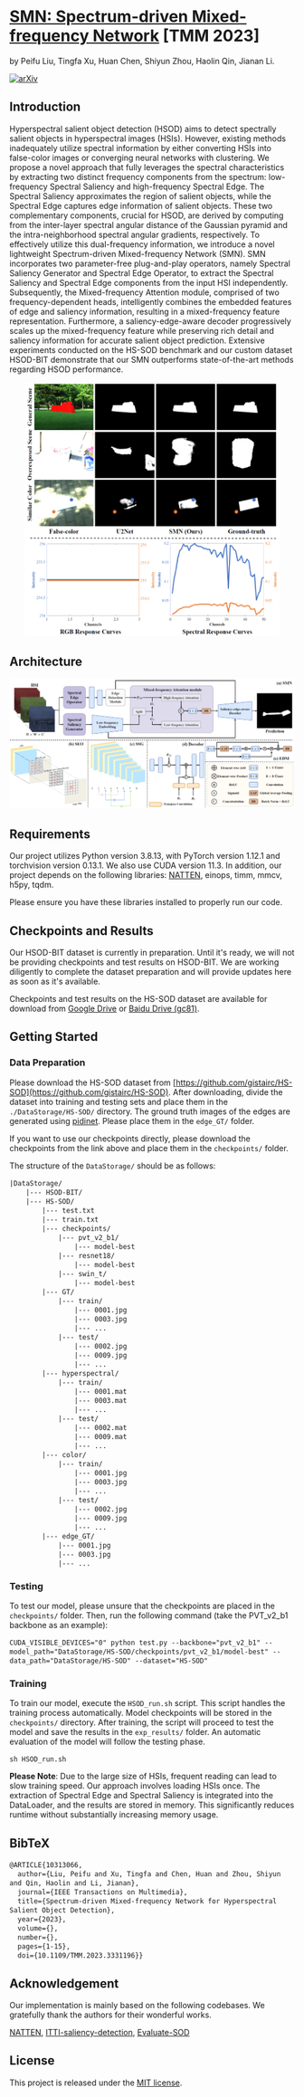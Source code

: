 # [SMN: Spectrum-driven Mixed-frequency Network](https://ieeexplore.ieee.org/document/10313066/) [TMM 2023]

by Peifu Liu, Tingfa Xu, Huan Chen, Shiyun Zhou, Haolin Qin, Jianan Li.

[![arXiv](https://img.shields.io/badge/📃-arXiv-ff69b4)](https://arxiv.org/abs/2312.01060)

## Introduction

Hyperspectral salient object detection (HSOD) aims to detect spectrally salient objects in hyperspectral images (HSIs).
However, existing methods inadequately utilize spectral information by either converting HSIs into false-color images or
converging neural networks with clustering. We propose a novel approach that fully leverages the spectral
characteristics by extracting two distinct frequency components from the spectrum: low-frequency Spectral Saliency and
high-frequency Spectral Edge. The Spectral Saliency approximates the region of salient objects, while the Spectral Edge
captures edge information of salient objects. These two complementary components, crucial for HSOD, are derived by
computing from the inter-layer spectral angular distance of the Gaussian pyramid and the intra-neighborhood spectral
angular gradients, respectively. To effectively utilize this dual-frequency information, we introduce a novel
lightweight Spectrum-driven Mixed-frequency Network (SMN). SMN incorporates two parameter-free plug-and-play operators,
namely Spectral Saliency Generator and Spectral Edge Operator, to extract the Spectral Saliency and Spectral Edge
components from the input HSI independently. Subsequently, the Mixed-frequency Attention module, comprised of two
frequency-dependent heads, intelligently combines the embedded features of edge and saliency information, resulting in a
mixed-frequency feature representation. Furthermore, a saliency-edge-aware decoder progressively scales up the
mixed-frequency feature while preserving rich detail and saliency information for accurate salient object prediction.
Extensive experiments conducted on the HS-SOD benchmark and our custom dataset HSOD-BIT demonstrate that our SMN
outperforms state-of-the-art methods regarding HSOD performance.

<div align="center">
  <img src="./pics/RGB-vs-HSI.png" width="450px" height="450px"  alt="RGB-vs-HSI"/>
</div>

## Architecture

<div align="center">
  <img src="./pics/SMN.png"/>
</div>

## Requirements

Our project utilizes Python version 3.8.13, with PyTorch version 1.12.1 and torchvision version 0.13.1. We also use CUDA
version 11.3. In addition, our project depends on the following libraries:
[NATTEN](https://www.shi-labs.com/natten/), einops, timm, mmcv, h5py, tqdm.

Please ensure you have these libraries installed to properly run our code.

## Checkpoints and Results

Our HSOD-BIT dataset is currently in preparation. Until it's ready, we will not be providing checkpoints and test
results on HSOD-BIT. We are working diligently to complete the dataset preparation and will provide updates here as soon
as it's available.

Checkpoints and test results on the HS-SOD dataset are available for download
from [Google Drive](https://drive.google.com/drive/folders/1HWVb-HEYtwzH5VRNcW5wrQOrVvauCcAo?usp=sharing)
or [Baidu Drive (gc81)](https://pan.baidu.com/s/1HnFzJ720TzJL704FKaPf5Q).

## Getting Started

### Data Preparation

Please download the HS-SOD dataset from [https://github.com/gistairc/HS-SOD](https://github.com/gistairc/HS-SOD). After
downloading, divide the dataset into training and testing sets and place them in the `./DataStorage/HS-SOD/` directory.
The ground truth images of the edges are generated using [pidinet](https://github.com/hellozhuo/pidinet). Please place
them in the `edge_GT/` folder.

If you want to use our checkpoints directly, please download the checkpoints from the link above and place them in
the `checkpoints/` folder.

The structure of the `DataStorage/` should be as follows:

```
|DataStorage/
    |--- HSOD-BIT/
    |--- HS-SOD/
        |--- test.txt
        |--- train.txt
        |--- checkpoints/
            |--- pvt_v2_b1/
                |--- model-best
            |--- resnet18/
                |--- model-best
            |--- swin_t/
                |--- model-best
        |--- GT/
            |--- train/
                |--- 0001.jpg
                |--- 0003.jpg
                |--- ...
            |--- test/
                |--- 0002.jpg
                |--- 0009.jpg
                |--- ...
        |--- hyperspectral/
            |--- train/
                |--- 0001.mat
                |--- 0003.mat
                |--- ...
            |--- test/
                |--- 0002.mat
                |--- 0009.mat
                |--- ...
        |--- color/
            |--- train/
                |--- 0001.jpg
                |--- 0003.jpg
                |--- ...
            |--- test/
                |--- 0002.jpg
                |--- 0009.jpg
                |--- ...
        |--- edge_GT/
            |--- 0001.jpg
            |--- 0003.jpg
            |--- ...
```

### Testing

To test our model, please unsure that the checkpoints are placed in the `checkpoints/` folder. Then,
run the following command (take the PVT_v2_b1 backbone as an example):

``` shell
CUDA_VISIBLE_DEVICES="0" python test.py --backbone="pvt_v2_b1" --model_path="DataStorage/HS-SOD/checkpoints/pvt_v2_b1/model-best" --data_path="DataStorage/HS-SOD" --dataset="HS-SOD"
```

### Training

To train our model, execute the `HSOD_run.sh` script. This script handles the training process automatically. Model
checkpoints will be stored in the `checkpoints/` directory. After training, the script will proceed to test the model
and save the results in the `exp_results/` folder. An automatic evaluation of the model will follow the testing phase.

``` shell
sh HSOD_run.sh
```

**Please Note**: Due to the large size of HSIs, frequent reading can lead to slow training speed. Our approach involves
loading HSIs once. The extraction of Spectral Edge and Spectral Saliency is integrated into the DataLoader, and the
results are stored in memory. This significantly reduces runtime without substantially increasing memory usage.

## BibTeX

```
@ARTICLE{10313066,
  author={Liu, Peifu and Xu, Tingfa and Chen, Huan and Zhou, Shiyun and Qin, Haolin and Li, Jianan},
  journal={IEEE Transactions on Multimedia}, 
  title={Spectrum-driven Mixed-frequency Network for Hyperspectral Salient Object Detection}, 
  year={2023},
  volume={},
  number={},
  pages={1-15},
  doi={10.1109/TMM.2023.3331196}}
```

## Acknowledgement

Our implementation is mainly based on the following codebases. We gratefully thank the authors for their wonderful
works.

[NATTEN](https://github.com/SHI-Labs/NATTEN), [ITTI-saliency-detection](https://github.com/Samaretas/ITTI-saliency-detection), [Evaluate-SOD](https://github.com/Hanqer/Evaluate-SOD)

## License

This project is released under the [MIT license](LICENSE).